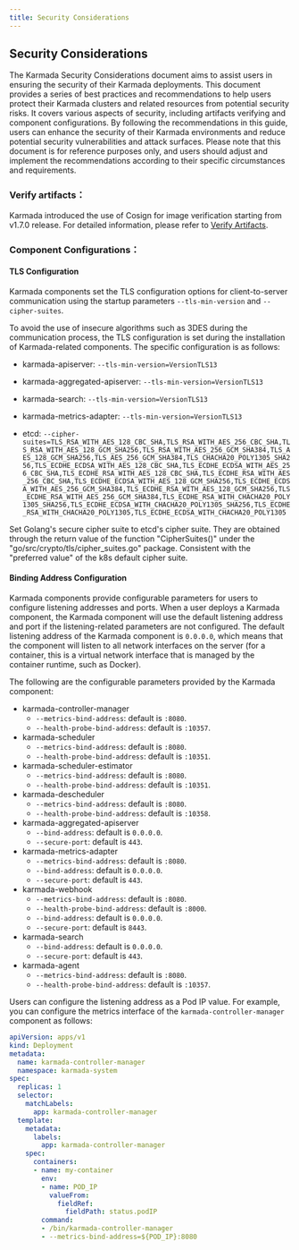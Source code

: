 ```yaml
---
title: Security Considerations
---
```


## Security Considerations

The Karmada Security Considerations document aims to assist users in ensuring the security of their Karmada deployments. This document provides a series of best practices and recommendations to help users protect their Karmada clusters and related resources from potential security risks. It covers various aspects of security, including artifacts verifying and component configurations. By following the recommendations in this guide, users can enhance the security of their Karmada environments and reduce potential security vulnerabilities and attack surfaces. Please note that this document is for reference purposes only, and users should adjust and implement the recommendations according to their specific circumstances and requirements.

### Verify artifacts：

Karmada introduced the use of Cosign for image verification starting from v1.7.0 release. For detailed information, please refer to [Verify Artifacts](verify-artifacts).

### Component Configurations：

#### TLS Configuration

Karmada components set the TLS configuration options for client-to-server communication using the startup parameters `--tls-min-version` and `--cipher-suites`.

To avoid the use of insecure algorithms such as 3DES during the communication process, the TLS configuration is set during the installation of Karmada-related components. The specific configuration is as follows:

- karmada-apiserver: `--tls-min-version=VersionTLS13`

- karmada-aggregated-apiserver: `--tls-min-version=VersionTLS13`

- karmada-search: `--tls-min-version=VersionTLS13`

- karmada-metrics-adapter: `--tls-min-version=VersionTLS13`

- etcd: `--cipher-suites=TLS_RSA_WITH_AES_128_CBC_SHA,TLS_RSA_WITH_AES_256_CBC_SHA,TLS_RSA_WITH_AES_128_GCM_SHA256,TLS_RSA_WITH_AES_256_GCM_SHA384,TLS_AES_128_GCM_SHA256,TLS_AES_256_GCM_SHA384,TLS_CHACHA20_POLY1305_SHA256,TLS_ECDHE_ECDSA_WITH_AES_128_CBC_SHA,TLS_ECDHE_ECDSA_WITH_AES_256_CBC_SHA,TLS_ECDHE_RSA_WITH_AES_128_CBC_SHA,TLS_ECDHE_RSA_WITH_AES_256_CBC_SHA,TLS_ECDHE_ECDSA_WITH_AES_128_GCM_SHA256,TLS_ECDHE_ECDSA_WITH_AES_256_GCM_SHA384,TLS_ECDHE_RSA_WITH_AES_128_GCM_SHA256,TLS_ECDHE_RSA_WITH_AES_256_GCM_SHA384,TLS_ECDHE_RSA_WITH_CHACHA20_POLY1305_SHA256,TLS_ECDHE_ECDSA_WITH_CHACHA20_POLY1305_SHA256,TLS_ECDHE_RSA_WITH_CHACHA20_POLY1305,TLS_ECDHE_ECDSA_WITH_CHACHA20_POLY1305`

Set Golang's secure cipher suite to etcd's cipher suite. They are obtained through the return value of the function "CipherSuites()" under the "go/src/crypto/tls/cipher_suites.go" package. Consistent with the "preferred value" of the k8s default cipher suite.

#### Binding Address Configuration

Karmada components provide configurable parameters for users to configure listening addresses and ports. When a user deploys a Karmada component, the Karmada component will use the default listening address and port if the listening-related parameters are not configured. The default listening address of the Karmada component is `0.0.0.0`, which means that the component will listen to all network interfaces on the server (for a container, this is a virtual network interface that is managed by the container runtime, such as Docker).

The following are the configurable parameters provided by the Karmada component:

- karmada-controller-manager
    - `--metrics-bind-address`: default is `:8080`.
    - `--health-probe-bind-address`: default is `:10357`.
- karmada-scheduler
    - `--metrics-bind-address`: default is `:8080`.
    - `--health-probe-bind-address`: default is `:10351`.
- karmada-scheduler-estimator
    - `--metrics-bind-address`: default is `:8080`.
    - `--health-probe-bind-address`: default is `:10351`.
- karmada-descheduler
    - `--metrics-bind-address`: default is `:8080`.
    - `--health-probe-bind-address`: default is `:10358`.
- karmada-aggregated-apiserver
    - `--bind-address`: default is `0.0.0.0`.
    - `--secure-port`: default is `443`.
- karmada-metrics-adapter
    - `--metrics-bind-address`: default is `:8080`.
    - `--bind-address`: default is `0.0.0.0`.
    - `--secure-port`: default is `443`.
- karmada-webhook
    - `--metrics-bind-address`: default is `:8080`.
    - `--health-probe-bind-address`: default is `:8000`.
    - `--bind-address`: default is `0.0.0.0`.
    - `--secure-port`: default is `8443`.
- karmada-search
    - `--bind-address`: default is `0.0.0.0`.
    - `--secure-port`: default is `443`.
- karmada-agent
    - `--metrics-bind-address`: default is `:8080`.
    - `--health-probe-bind-address`: default is `:10357`.

Users can configure the listening address as a Pod IP value. For example, you can configure the metrics interface of the `karmada-controller-manager` component as follows:

```yaml
apiVersion: apps/v1
kind: Deployment
metadata:
  name: karmada-controller-manager
  namespace: karmada-system
spec:
  replicas: 1
  selector:
    matchLabels:
      app: karmada-controller-manager
  template:
    metadata:
      labels:
        app: karmada-controller-manager
    spec:
      containers:
      - name: my-container
        env:
        - name: POD_IP
          valueFrom:
            fieldRef:
              fieldPath: status.podIP
        command:
        - /bin/karmada-controller-manager
        - --metrics-bind-address=${POD_IP}:8080
```
